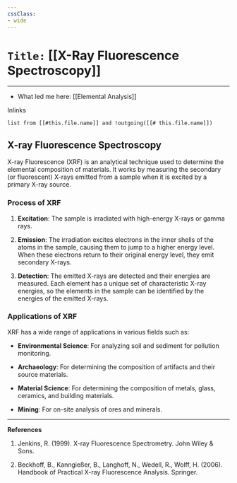 ```yaml
---
cssClass:
- wide
---
```


# `Title:` [[X-Ray Fluorescence Spectroscopy]]
--- 

- What led me here: [[Elemental Analysis]]

Inlinks
```dataview 
list from [[#this.file.name]] and !outgoing([[# this.file.name]]) 
```

## X-ray Fluorescence Spectroscopy

X-ray Fluorescence (XRF) is an analytical technique used to determine the elemental composition of materials. It works by measuring the secondary (or fluorescent) X-rays emitted from a sample when it is excited by a primary X-ray source.

### Process of XRF

1. **Excitation**: The sample is irradiated with high-energy X-rays or gamma rays.

2. **Emission**: The irradiation excites electrons in the inner shells of the atoms in the sample, causing them to jump to a higher energy level. When these electrons return to their original energy level, they emit secondary X-rays.

3. **Detection**: The emitted X-rays are detected and their energies are measured. Each element has a unique set of characteristic X-ray energies, so the elements in the sample can be identified by the energies of the emitted X-rays.

### Applications of XRF

XRF has a wide range of applications in various fields such as:

- **Environmental Science**: For analyzing soil and sediment for pollution monitoring.

- **Archaeology**: For determining the composition of artifacts and their source materials.

- **Material Science**: For determining the composition of metals, glass, ceramics, and building materials.

- **Mining**: For on-site analysis of ores and minerals.

---

**References**

1. Jenkins, R. (1999). X-ray Fluorescence Spectrometry. John Wiley & Sons.

2. Beckhoff, B., Kanngießer, B., Langhoff, N., Wedell, R., Wolff, H. (2006). Handbook of Practical X-ray Fluorescence Analysis. Springer.
